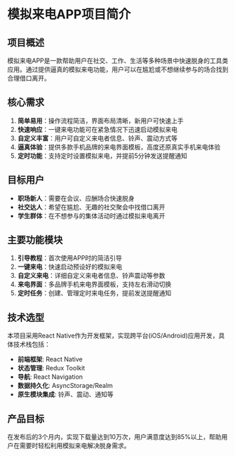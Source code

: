 # 模拟来电APP项目简介

## 项目概述

模拟来电APP是一款帮助用户在社交、工作、生活等多种场景中快速脱身的工具类应用。通过提供逼真的模拟来电功能，用户可以在尴尬或不想继续参与的场合找到合理借口离开。

## 核心需求

1. **简单易用**：操作流程简洁，界面布局清晰，新用户可快速上手
2. **快速响应**：一键来电功能可在紧急情况下迅速启动模拟来电
3. **自定义丰富**：用户可自定义来电者信息、铃声、震动方式等
4. **逼真体验**：提供多款手机品牌的来电界面模板，高度还原真实手机来电体验
5. **定时功能**：支持定时设置模拟来电，并提前5分钟发送提醒通知

## 目标用户

- **职场新人**：需要在会议、应酬场合快速脱身
- **社交达人**：希望在尴尬、无趣的社交聚会中找借口离开
- **学生群体**：在不想参与的集体活动时通过模拟来电离开

## 主要功能模块

1. **引导教程**：首次使用APP时的简洁引导
2. **一键来电**：快速启动预设好的模拟来电
3. **自定义来电**：详细自定义来电者信息、铃声震动等参数
4. **来电界面**：多品牌手机来电界面模板，支持左右滑动切换
5. **定时任务**：创建、管理定时来电任务，提前发送提醒通知

## 技术选型

本项目采用React Native作为开发框架，实现跨平台(iOS/Android)应用开发，具体技术栈包括：

- **前端框架**: React Native
- **状态管理**: Redux Toolkit
- **导航**: React Navigation
- **数据持久化**: AsyncStorage/Realm
- **原生模块集成**: 铃声、震动、通知等

## 产品目标

在发布后的3个月内，实现下载量达到10万次，用户满意度达到85%以上，帮助用户在需要时轻松利用模拟来电解决脱身需求。 